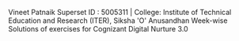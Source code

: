 Vineet Patnaik
Superset ID : 5005311 | College: Institute of Technical Education and Research (ITER), Siksha 'O' Anusandhan
Week-wise Solutions of exercises for Cognizant Digital Nurture 3.0 
